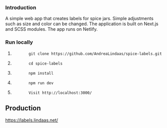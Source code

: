 ### Introduction

A simple web app that creates labels for spice jars. Simple adjustments such as size and color can be changed.
The application is built on Next.js and SCSS modules. The app runs on Netlify.

### Run locally

1.            git clone https://github.com/AndreaLindaas/spice-labels.git
2.            cd spice-labels
3.            npm install
4.            npm run dev
5.            Visit http://localhost:3000/

## Production

https://labels.lindaas.net/
